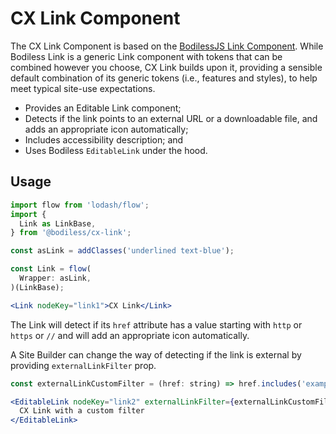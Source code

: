 # CX Link Component

The CX Link Component is based on the [BodilessJS Link Component](../../Components/Link/). While
Bodiless Link is a generic Link component with tokens that can be combined however you choose, CX
Link builds upon it, providing a sensible default combination of its generic tokens (i.e., features
and styles), to help meet typical site-use expectations.

- Provides an Editable Link component;
- Detects if the link points to an external URL or a downloadable file, and adds an appropriate icon
  automatically;
- Includes accessibility description; and
- Uses Bodiless `EditableLink` under the hood.

## Usage

```jsx
import flow from 'lodash/flow';
import {
  Link as LinkBase,
} from '@bodiless/cx-link';

const asLink = addClasses('underlined text-blue');

const Link = flow(
  Wrapper: asLink,
)(LinkBase);

<Link nodeKey="link1">CX Link</Link>
```

The Link will detect if its `href` attribute has a value starting with `http` or `https` or `//` and
will add an appropriate icon automatically.

A Site Builder can change the way of detecting if the link is external by providing
`externalLinkFilter` prop.

```jsx
const externalLinkCustomFilter = (href: string) => href.includes('example');

<EditableLink nodeKey="link2" externalLinkFilter={externalLinkCustomFilter}>
  CX Link with a custom filter
</EditableLink>
```
